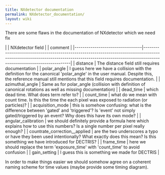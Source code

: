 ```yaml
---
title: NXdetector documentation
permalink: NXdetector_documentation/
layout: wiki
---
```


There are some flaws in the documentation of NXdetector which we need
fix

| | NXdetector field               | | comment                                                                                                                                                                                           |
|----------------------------------|-----------------------------------------------------------------------------------------------------------------------------------------------------------------------------------------------------|
| distance                         | The distance field still requires documentation                                                                                                                                                     |
| polar\_angle                     | I guess here we have a collision with the definition for the canonical 'polar\_angle' in the user manual. Despite this, the reference manual still mentions that this field requires documentation. |
| azimuthal\_angle                 | Same as for polar\_angle (collision with definition of canonical rotations as well as missing documentation)                                                                                        |
| dead\_time                       | which dead time. What does term refer to?                                                                                                                                                           |
| count\_time                      | what do we mean with count time. Is this the time the each pixel was exposed to radiation (or particles)?                                                                                           |
| acquisition\_mode                | this is somehow confusing: what is the difference between 'gated' and 'triggered'? Is 'event' not simply gated/triggered by an event? Why does this have its own mode?                              |
| angular\_calibration             | we should definitely provide a formula here which explains how to use this numbers? Is a single number per pixel really enough?                                                                     |
| countrate\_correction\_\_applied | are the two underscores a typo or have they been used intentionally? What exactly does this mean? Is this something we have introduced for DECTRIS?                                                 |
| frame\_time                      | here we should replace the term 'exposure\_time' with 'count\_time' to avoid confusion                                                                                                              |
| gain\_setting                    | I guess this is something we made for DECTRIS                                                                                                                                                       |

In order to make things easier we should somehow agree on a coherent
naming scheme for time values (maybe provide some timing diagram).
